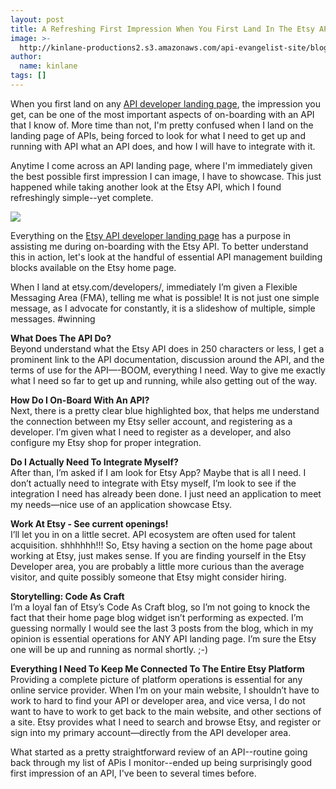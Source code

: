```yaml
---
layout: post
title: A Refreshing First Impression When You First Land In The Etsy API Area
image: >-
  http://kinlane-productions2.s3.amazonaws.com/api-evangelist-site/blog/etsy-e.jpg
author:
  name: kinlane
tags: []
---
```

When you first land on any [API developer landing page](https://www.etsy.com/developers/), the impression you get, can be one of the most important aspects of on-boarding with an API that I know of. More time than not, I'm pretty confused when I land on the landing page of APIs, being forced to look for what I need to get up and running with API what an API does, and how I will have to integrate with it.

Anytime I come across an API landing page, where I'm immediately given the best possible first impression I can image, I have to showcase. This just happened while taking another look at the Etsy API, which I found refreshingly simple--yet complete.

[![](http://kinlane-productions2.s3.amazonaws.com/api-evangelist-site/blog/etsy-first-impressions.png)](https://www.etsy.com/developers/)

Everything on the [Etsy API developer landing page](https://www.etsy.com/developers/) has a purpose in assisting me during on-boarding with the Etsy API. To better understand this in action, let's look at the handful of essential API management building blocks available on the Etsy home page.

When I land at etsy.com/developers/, immediately I’m given a Flexible Messaging Area (FMA), telling me what is possible! It is not just one simple message, as I advocate for constantly, it is a slideshow of multiple, simple messages. #winning

**What Does The API Do?**  
Beyond understand what the Etsy API does in 250 characters or less, I get a prominent link to the API documentation, discussion around the API, and the terms of use for the API—-BOOM, everything I need. Way to give me exactly what I need so far to get up and running, while also getting out of the way.

**How Do I On-Board With An API?**  
Next, there is a pretty clear blue highlighted box, that helps me understand the connection between my Etsy seller account, and registering as a developer. I’m given what I need to register as a developer, and also configure my Etsy shop for proper integration.

**Do I Actually Need To Integrate Myself?**  
After than, I’m asked if I am look for Etsy App? Maybe that is all I need. I don’t actually need to integrate with Etsy myself, I’m look to see if the integration I need has already been done. I just need an application to meet my needs—nice use of an application showcase Etsy.

**Work At Etsy - See current openings!**  
I’ll let you in on a little secret. API ecosystem are often used for talent acquisition. shhhhhh!!! So, Etsy having a section on the home page about working at Etsy, just makes sense. If you are finding yourself in the Etsy Developer area, you are probably a little more curious than the average visitor, and quite possibly someone that Etsy might consider hiring.

**Storytelling: Code As Craft**  
I’m a loyal fan of Etsy’s Code As Craft blog, so I’m not going to knock the fact that their home page blog widget isn’t performing as expected. I’m guessing normally I would see the last 3 posts from the blog, which in my opinion is essential operations for ANY API landing page. I’m sure the Etsy one will be up and running as normal shortly. ;-)

**Everything I Need To Keep Me Connected To The Entire Etsy Platform**  
Providing a complete picture of platform operations is essential for any online service provider. When I’m on your main website, I shouldn’t have to work to hard to find your API or developer area, and vice versa, I do not want to have to work to get back to the main website, and other sections of a site. Etsy provides what I need to search and browse Etsy, and register or sign into my primary account—directly from the API developer area.

What started as a pretty straightforward review of an API--routine going back through my list of APis I monitor--ended up being surprisingly good first impression of an API, I've been to several times before.